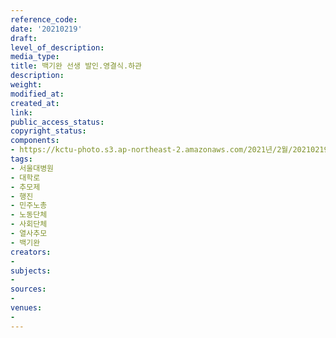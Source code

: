 ```yaml
---
reference_code: 
date: '20210219'
draft: 
level_of_description: 
media_type: 
title: 백기완 선생 발인.영결식.하관
description: 
weight: 
modified_at: 
created_at: 
link: 
public_access_status: 
copyright_status: 
components:
- https://kctu-photo.s3.ap-northeast-2.amazonaws.com/2021년/2월/20210219-백기완+선생+발인.영결식.하관_서울대병원_대학로_추모제_행진_민주노총_노동단체_사회단체_열사추모_백기완/_1DX1433.jpg
tags:
- 서울대병원
- 대학로
- 추모제
- 행진
- 민주노총
- 노동단체
- 사회단체
- 열사추모
- 백기완
creators:
- 
subjects:
- 
sources:
- 
venues:
- 
---
```

